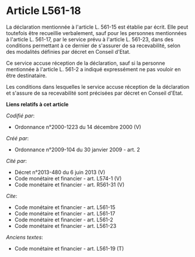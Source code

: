 # Article L561-18

La déclaration mentionnée à l'article L. 561-15 est établie par écrit. Elle peut toutefois être recueillie verbalement, sauf
pour les personnes mentionnées à l'article L. 561-17, par le service prévu à l'article L. 561-23, dans des conditions
permettant à ce dernier de s'assurer de sa recevabilité, selon des modalités définies par décret en Conseil d'Etat. 

Ce service accuse réception de la déclaration, sauf si la personne mentionnée à l'article L. 561-2 a indiqué expressément ne
pas vouloir en être destinataire. 

Les conditions dans lesquelles le service accuse réception de la déclaration et s'assure de sa recevabilité sont précisées
par décret en Conseil d'Etat.

**Liens relatifs à cet article**

_Codifié par_:

  - Ordonnance n°2000-1223 du 14 décembre 2000 (V)

_Créé par_:

  - Ordonnance n°2009-104 du 30 janvier 2009 - art. 2

_Cité par_:

  - Décret n°2013-480 du 6 juin 2013 (V)
  - Code monétaire et financier - art. L574-1 (V)
  - Code monétaire et financier - art. R561-31 (V)

_Cite_:

  - Code monétaire et financier - art. L561-15
  - Code monétaire et financier - art. L561-17
  - Code monétaire et financier - art. L561-2
  - Code monétaire et financier - art. L561-23

_Anciens textes_:

  - Code monétaire et financier - art. L561-19 (T)
